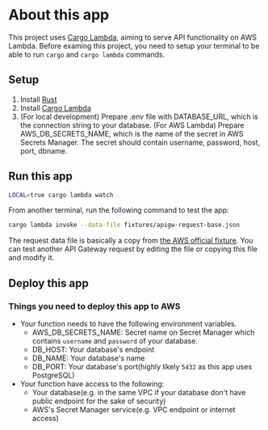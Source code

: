 # About this app

This project uses [Cargo Lambda](https://www.cargo-lambda.info), aiming to serve API functionality on AWS Lambda.
Before examing this project, you need to setup your terminal to be able to run `cargo` and `cargo lambda` commands.

## Setup

1. Install [Rust](https://www.rust-lang.org/tools/install)
2. Install [Cargo Lambda](https://www.cargo-lambda.info/guide/getting-started.html)
3. (For local development) Prepare .env file with DATABASE_URL, which is the connection string to your database.
(For AWS Lambda) Prepare AWS_DB_SECRETS_NAME, which is the name of the secret in AWS Secrets Manager. The secret should contain username, password, host, port, dbname.

## Run this app

```bash
LOCAL=true cargo lambda watch
```

From another terminal, run the following command to test the app:

```bash
cargo lambda invoke --data-file fixtures/apigw-request-base.json
```

The request data file is basically a copy from [the AWS official fixture](https://github.com/awslabs/aws-lambda-rust-runtime/blob/main/lambda-events/src/fixtures/example-apigw-request.json).
You can test another API Gateway request by editing the file or copying this file and modify it.

## Deploy this app

### Things you need to deploy this app to AWS

- Your function needs to have the following environment variables.
    - AWS_DB_SECRETS_NAME: Secret name on Secret Manager which contains `username` and `password` of your database.
    - DB_HOST: Your database's endpoint
    - DB_NAME: Your database's name
    - DB_PORT: Your database's port(highly likely `5432` as this app uses PostgreSQL)
- Your function have access to the following:
    - Your database(e.g. in the same VPC if your database don't have public endpoint for the sake of security)
    - AWS's Secret Manager service(e.g. VPC endpoint or internet access)
